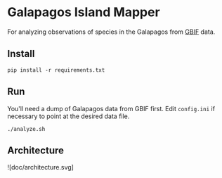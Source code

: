 # Galapagos Island Mapper

For analyzing observations of species in the Galapagos from [GBIF](https://www.gbif.org/) data.

## Install

    pip install -r requirements.txt

## Run

You'll need a dump of Galapagos data from GBIF first.  Edit `config.ini` if necessary to point at the desired data file.

    ./analyze.sh

## Architecture

![doc/architecture.svg]
